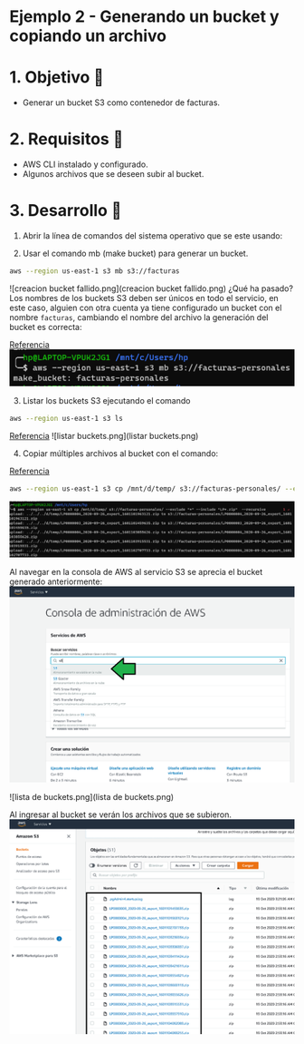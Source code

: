 # Ejemplo 2 - Generando un bucket y copiando un archivo

# 1. Objetivo 🎯
- Generar un bucket S3 como contenedor de facturas.

# 2. Requisitos 📌
- AWS CLI instalado y configurado.
- Algunos archivos que se deseen subir al bucket.


# 3. Desarrollo 📑

1. Abrir la línea de comandos del sistema operativo que se este usando:

2. Usar el comando  mb (make bucket) para generar un bucket.
```sh
aws --region us-east-1 s3 mb s3://facturas
```
![creacion bucket fallido.png](creacion bucket fallido.png)
¿Qué ha pasado? Los nombres de los buckets S3 deben ser únicos en todo el servicio, en este caso, alguien con otra cuenta ya tiene configurado un bucket con el nombre `facturas`, cambiando el nombre del archivo la generación del bucket es correcta:

[Referencia](https://awscli.amazonaws.com/v2/documentation/api/latest/reference/s3/mb.html)
![bucket-created-done.png](bucket-created-done.png)

3. Listar los buckets S3 ejecutando el comando 
```bash
aws --region us-east-1 s3 ls
```
[Referencia](https://awscli.amazonaws.com/v2/documentation/api/latest/reference/s3/ls.html)
![listar buckets.png](listar buckets.png)

4. Copiar múltiples archivos al bucket con el comando:

[Referencia](https://docs.aws.amazon.com/cli/latest/reference/s3/cp.html)
```bash
aws --region us-east-1 s3 cp /mnt/d/temp/ s3://facturas-personales/ --exclude "*" --include "LP*.zip" --recursive
```

![subir-multiples-archivos.png](subir-multiples-archivos.png)

Al navegar en la consola de AWS al servicio S3 se aprecia el bucket generado anteriormente:
![b1129b066999b324d197ae15ca6042a2.png](b1129b066999b324d197ae15ca6042a2.png)

![lista de buckets.png](lista de buckets.png)

Al ingresar al bucket se verán los archivos que se subieron.
![files-uploaded.png](files-uploaded.png)


